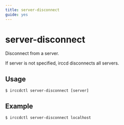 ```yaml
---
title: server-disconnect
guide: yes
---
```


# server-disconnect

Disconnect from a server.

If server is not specified, irccd disconnects all servers.

## Usage

```nohighlight
$ irccdctl server-disconnect [server]
```

## Example

```nohighlight
$ irccdctl server-disconnect localhost
```

